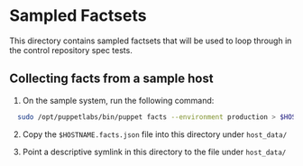 # Sampled Factsets

This directory contains sampled factsets that will be used to loop through in the control repository spec tests.

## Collecting facts from a sample host

1. On the sample system, run the following command:
```bash
  sudo /opt/puppetlabs/bin/puppet facts --environment production > $HOSTNAME.facts.json
```

2. Copy the `$HOSTNAME.facts.json` file into this directory under `host_data/`

3. Point a descriptive symlink in this directory to the file under `host_data/`

